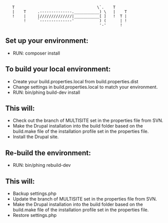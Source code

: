 
       T                                    \`.    T
       |    T     .--------------.___________) \   |    T
       !    |     |//////////////|___________[ ]   !  T |
            !     `--------------'           ) (      | !
                                             '-'      !

## Set up your environment:

*   RUN: composer install


## To build your local environment:

*   Create your build.properties.local from build.properties.dist
*   Change settings in build.properties.local to match your environment.
*   RUN: bin/phing build-dev install

## This will:

*   Check out the branch of MULTISITE set in the properties file from SVN.
*   Make the Drupal installation into the build folder based on the build.make file of the installation profile set in the properties file.
*   Install the Drupal site.


## Re-build the environment:

*   RUN: bin/phing rebuild-dev

## This will:

*   Backup settings.php
*   Update the branch of MULTISITE set in the properties file from SVN.
*   Make the Drupal installation into the build folder based on the build.make file of the installation profile set in the properties file.
*   Restore settings.php
